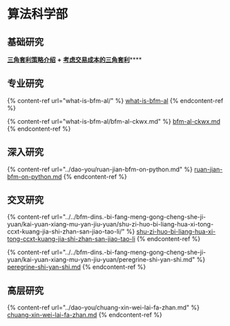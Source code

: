 # 算法科学部

## 基础研究

[**三角套利策略介绍**](https://mp.weixin.qq.com/s/G5t7TyIyrH40Kl55feTDIw) **+** [**考虑交易成本的三角套利**](https://www.jianshu.com/p/e50a52312a47)****

## 专业研究

{% content-ref url="what-is-bfm-al/" %}
[what-is-bfm-al](what-is-bfm-al/)
{% endcontent-ref %}

{% content-ref url="what-is-bfm-al/bfm-al-ckwx.md" %}
[bfm-al-ckwx.md](what-is-bfm-al/bfm-al-ckwx.md)
{% endcontent-ref %}

## 深入研究

{% content-ref url="../dao-you/ruan-jian-bfm-on-python.md" %}
[ruan-jian-bfm-on-python.md](../dao-you/ruan-jian-bfm-on-python.md)
{% endcontent-ref %}

## 交叉研究

{% content-ref url="../../bfm-dins.-bi-fang-meng-gong-cheng-she-ji-yuan/kai-yuan-xiang-mu-yan-jiu-yuan/shu-zi-huo-bi-liang-hua-xi-tong-ccxt-kuang-jia-shi-zhan-san-jiao-tao-li/" %}
[shu-zi-huo-bi-liang-hua-xi-tong-ccxt-kuang-jia-shi-zhan-san-jiao-tao-li](../../bfm-dins.-bi-fang-meng-gong-cheng-she-ji-yuan/kai-yuan-xiang-mu-yan-jiu-yuan/shu-zi-huo-bi-liang-hua-xi-tong-ccxt-kuang-jia-shi-zhan-san-jiao-tao-li/)
{% endcontent-ref %}

{% content-ref url="../../bfm-dins.-bi-fang-meng-gong-cheng-she-ji-yuan/kai-yuan-xiang-mu-yan-jiu-yuan/peregrine-shi-yan-shi.md" %}
[peregrine-shi-yan-shi.md](../../bfm-dins.-bi-fang-meng-gong-cheng-she-ji-yuan/kai-yuan-xiang-mu-yan-jiu-yuan/peregrine-shi-yan-shi.md)
{% endcontent-ref %}

## 高层研究

{% content-ref url="../dao-you/chuang-xin-wei-lai-fa-zhan.md" %}
[chuang-xin-wei-lai-fa-zhan.md](../dao-you/chuang-xin-wei-lai-fa-zhan.md)
{% endcontent-ref %}

